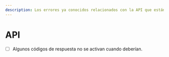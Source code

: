 ```yaml
---
description: Los errores ya conocidos relacionados con la API que están por arreglar
---
```


# API

* [ ] Algunos códigos de respuesta no se activan cuando deberían.
